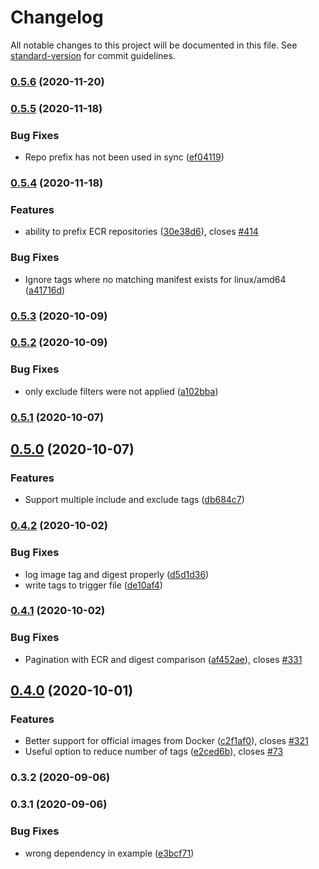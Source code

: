 # Changelog

All notable changes to this project will be documented in this file. See [standard-version](https://github.com/conventional-changelog/standard-version) for commit guidelines.

### [0.5.6](https://github.com/pgarbe/cdk-ecr-sync/compare/v0.5.5...v0.5.6) (2020-11-20)

### [0.5.5](https://github.com/pgarbe/cdk-ecr-sync/compare/v0.5.4...v0.5.5) (2020-11-18)


### Bug Fixes

* Repo prefix has not been used in sync ([ef04119](https://github.com/pgarbe/cdk-ecr-sync/commit/ef0411980f06fc6202fc9a792fcb544de79aea34))

### [0.5.4](https://github.com/pgarbe/cdk-ecr-sync/compare/v0.5.3...v0.5.4) (2020-11-18)


### Features

* ability to prefix ECR repositories ([30e38d6](https://github.com/pgarbe/cdk-ecr-sync/commit/30e38d6badf53758435a13ec6370caf49a4c19e4)), closes [#414](https://github.com/pgarbe/cdk-ecr-sync/issues/414)


### Bug Fixes

* Ignore tags where no matching manifest exists for linux/amd64 ([a41716d](https://github.com/pgarbe/cdk-ecr-sync/commit/a41716d548945ca7597dee396309224e5a655f30))

### [0.5.3](https://github.com/pgarbe/cdk-ecr-sync/compare/v0.5.2...v0.5.3) (2020-10-09)

### [0.5.2](https://github.com/pgarbe/cdk-ecr-sync/compare/v0.5.1...v0.5.2) (2020-10-09)


### Bug Fixes

* only exclude filters were not applied ([a102bba](https://github.com/pgarbe/cdk-ecr-sync/commit/a102bba433fcb6301778555e2f43d66ee8bbe037))

### [0.5.1](https://github.com/pgarbe/cdk-ecr-sync/compare/v0.5.0...v0.5.1) (2020-10-07)

## [0.5.0](https://github.com/pgarbe/cdk-ecr-sync/compare/v0.4.2...v0.5.0) (2020-10-07)


### Features

* Support multiple include and exclude tags ([db684c7](https://github.com/pgarbe/cdk-ecr-sync/commit/db684c7920193750fda1c34f55353472cc73938e))

### [0.4.2](https://github.com/pgarbe/cdk-ecr-sync/compare/v0.4.1...v0.4.2) (2020-10-02)


### Bug Fixes

* log image tag and digest properly ([d5d1d36](https://github.com/pgarbe/cdk-ecr-sync/commit/d5d1d36386cb37deaa52b64fbcfc5dc0e9985389))
* write tags to trigger file ([de10af4](https://github.com/pgarbe/cdk-ecr-sync/commit/de10af44eb198b638486920ad8f86018c2e3f6d9))

### [0.4.1](https://github.com/pgarbe/cdk-ecr-sync/compare/v0.4.0...v0.4.1) (2020-10-02)


### Bug Fixes

* Pagination with ECR and digest comparison ([af452ae](https://github.com/pgarbe/cdk-ecr-sync/commit/af452aed4cd146ddb96b013be6cffe8848501a50)), closes [#331](https://github.com/pgarbe/cdk-ecr-sync/issues/331)

## [0.4.0](https://github.com/pgarbe/cdk-ecr-sync/compare/v0.3.2...v0.4.0) (2020-10-01)


### Features

* Better support for official images from Docker ([c2f1af0](https://github.com/pgarbe/cdk-ecr-sync/commit/c2f1af018adc108fb25549a684d61ccd0f74aa3f)), closes [#321](https://github.com/pgarbe/cdk-ecr-sync/issues/321)
* Useful option to reduce number of tags ([e2ced6b](https://github.com/pgarbe/cdk-ecr-sync/commit/e2ced6b7aa6de3a686b24676df33ee8b073715bb)), closes [#73](https://github.com/pgarbe/cdk-ecr-sync/issues/73)

### 0.3.2 (2020-09-06)

### 0.3.1 (2020-09-06)


### Bug Fixes

* wrong dependency in example ([e3bcf71](https://github.com/pgarbe/cdk-ecr-sync/commit/e3bcf71f4fa74f5d40c8a4f210fe59b91a15f3bd))
